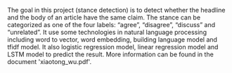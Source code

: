 The goal in this project (stance detection) is to detect whether the headline and the body of an article have the same claim. 
The stance can be categorized as one of the four labels: “agree”, “disagree”, “discuss” and “unrelated”. 
It use some technologies in natural language processing including word to vector, word embedding, building language model 
and tfidf model.
It also logistic regression model, linear regression model and LSTM model to predict the result.
More information can be found in the document 'xiaotong_wu.pdf'.
